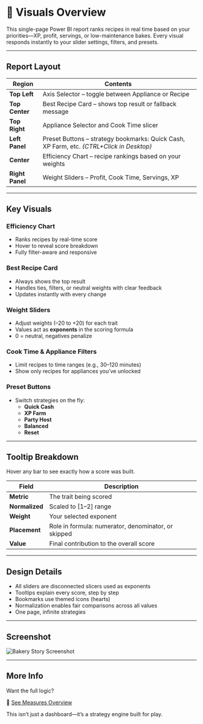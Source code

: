 # 🎨 Visuals Overview

This single-page Power BI report ranks recipes in real time based on your priorities—XP, profit, servings, or low-maintenance bakes. Every visual responds instantly to your slider settings, filters, and presets.

---

## Report Layout

| Region         | Contents                                                                 |
|----------------|--------------------------------------------------------------------------|
| **Top Left**   | Axis Selector – toggle between Appliance or Recipe                      |
| **Top Center** | Best Recipe Card – shows top result or fallback message                  |
| **Top Right**  | Appliance Selector and Cook Time slicer                                  |
| **Left Panel** | Preset Buttons – strategy bookmarks: Quick Cash, XP Farm, etc. *(CTRL+Click in Desktop)* |
| **Center**     | Efficiency Chart – recipe rankings based on your weights                 |
| **Right Panel**| Weight Sliders – Profit, Cook Time, Servings, XP                         |

---

## Key Visuals

### Efficiency Chart
- Ranks recipes by real-time score  
- Hover to reveal score breakdown  
- Fully filter-aware and responsive

### Best Recipe Card
- Always shows the top result  
- Handles ties, filters, or neutral weights with clear feedback  
- Updates instantly with every change

### Weight Sliders
- Adjust weights (–20 to +20) for each trait  
- Values act as **exponents** in the scoring formula  
- 0 = neutral, negatives penalize

### Cook Time & Appliance Filters
- Limit recipes to time ranges (e.g., 30–120 minutes)  
- Show only recipes for appliances you’ve unlocked

### Preset Buttons
- Switch strategies on the fly:
  - **Quick Cash**  
  - **XP Farm**  
  - **Party Host**  
  - **Balanced**  
  - **Reset**

---

## Tooltip Breakdown

Hover any bar to see exactly how a score was built.

| Field         | Description                              |
|---------------|------------------------------------------|
| **Metric**    | The trait being scored                   |
| **Normalized**| Scaled to [1–2] range                    |
| **Weight**    | Your selected exponent                   |
| **Placement** | Role in formula: numerator, denominator, or skipped |
| **Value**     | Final contribution to the overall score  |

---

## Design Details

- All sliders are disconnected slicers used as exponents  
- Tooltips explain every score, step by step  
- Bookmarks use themed icons (hearts)  
- Normalization enables fair comparisons across all values  
- One page, infinite strategies

---

## Screenshot

![Bakery Story Screenshot](./images/pages/bakery_story.png)

---

## More Info

Want the full logic?

📄 [See Measures Overview](./measures_overview.md)

This isn’t just a dashboard—it’s a strategy engine built for play.
